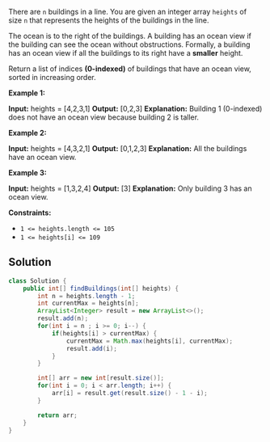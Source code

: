 There are `n` buildings in a line. You are given an integer array `heights` of size `n` that represents the heights of the buildings in the line.

The ocean is to the right of the buildings. A building has an ocean view if the building can see the ocean without obstructions. Formally, a building has an ocean view if all the buildings to its right have a **smaller** height.

Return a list of indices **(0-indexed)** of buildings that have an ocean view, sorted in increasing order.

**Example 1:**

**Input:** heights = [4,2,3,1]
**Output:** [0,2,3]
**Explanation:** Building 1 (0-indexed) does not have an ocean view because building 2 is taller.

**Example 2:**

**Input:** heights = [4,3,2,1]
**Output:** [0,1,2,3]
**Explanation:** All the buildings have an ocean view.

**Example 3:**

**Input:** heights = [1,3,2,4]
**Output:** [3]
**Explanation:** Only building 3 has an ocean view.

**Constraints:**

- `1 <= heights.length <= 105`
- `1 <= heights[i] <= 109`

## Solution

```java
class Solution {
    public int[] findBuildings(int[] heights) {
        int n = heights.length - 1;
        int currentMax = heights[n];
        ArrayList<Integer> result = new ArrayList<>();
        result.add(n);
        for(int i = n ; i >= 0; i--) {
            if(heights[i] > currentMax) {
                currentMax = Math.max(heights[i], currentMax);
                result.add(i);
            }
        }

        int[] arr = new int[result.size()];
        for(int i = 0; i < arr.length; i++) {
            arr[i] = result.get(result.size() - 1 - i);
        }

        return arr;
    }
}
```